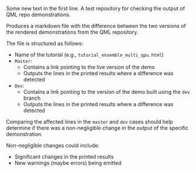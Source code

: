 Some new text in the first line.
A test repository for checking the output of QML repo demonstrations.

Produces a markdown file with the difference between the two versions of the
rendered demonstrations from the QML repository.

The file is structured as follows:

* Name of the tutorial (e.g., `tutorial_ensemble_multi_qpu.html`)
* `Master`:
    * Contains a link pointing to the live version of the demo
    * Outputs the lines in the printed results where a difference was detected
* `Dev`:
    * Contains a link pointing to the version of the demo built using the `dev` branch
    * Outputs the lines in the printed results where a difference was detected

Comparing the affected lines in the `master` and `dev` cases should help
determine if there was a non-negligible change in the output of the specific
demonstration.

Non-negligible changes could include:

* Significant changes in the printed results
* New warnings (maybe errors) being emitted
